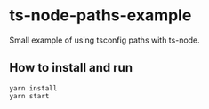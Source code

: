 # ts-node-paths-example

Small example of using tsconfig paths with ts-node.

## How to install and run

```
yarn install
yarn start
```
